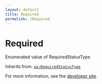 ```yaml
---
layout: default
title: Required
permalink: /Required
---
```


# Required
Enumerated value of RequiredStatusType

Inherits from: [`oa:RequiredStatusType`](https://openactive.io/RequiredStatusType)

For more information, see the [developer site](https://developer.openactive.io/data-model/types/).